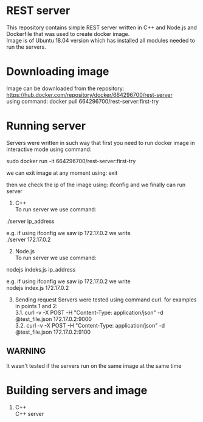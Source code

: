 # REST server

This repository contains simple REST server written in C++ and Node.js and Dockerfile that was used to create docker image. \
Image is of Ubuntu 18.04 version which has installed all modules needed to run the servers. 

# Downloading image
Image can be downloaded from the repository: \
https://hub.docker.com/repository/docker/664296700/rest-server \
using command: docker pull 664296700/rest-server:first-try 

# Running server
Servers were written in such way that first you need to run docker image in interactive mode using command: 

sudo docker run -it 664296700/rest-server:first-try 

we can exit image at any moment using: exit 

then we check the ip of the image using: ifconfig 
and we finally can run server 

1. C++ \
To run server we use command: 

./server ip_address 

e.g. if using ifconfig we saw ip 172.17.0.2 we write \
./server 172.17.0.2 

2. Node.js \
To run server we use command: 

nodejs indeks.js ip_address 

e.g. if using ifconfig we saw ip 172.17.0.2 we write \
nodejs index.js 172.17.0.2 

3. Sending request
Servers were tested using command curl. for examples in points 1 and 2: \
3.1. curl -v -X POST -H "Content-Type: application/json" -d @test_file.json 172.17.0.2:9000 \
3.2. curl -v -X POST -H "Content-Type: application/json" -d @test_file.json 172.17.0.2:9100 

WARNING
-------
It wasn't tested if the servers run on the same image at the same time 

# Building servers and image

1. C++ \
C++ server 

